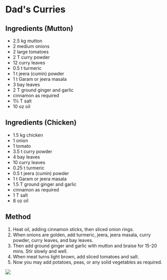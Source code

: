 # Dad's Curries

## Ingredients (Mutton)

- 2.5 kg mutton
- 2 medium onions
- 2 large tomatoes
- 2 T curry powder
- 12 curry leaves
- 0.5 t turmeric
- 1 t jeera (cumin) powder
- 1 t Garam or jeera masala
- 3 bay leaves
- 2 T ground ginger and garlic
- cinnamon as required
- 1½ T salt
- 10 oz oil

## Ingredients (Chicken)

- 1.5 kg chicken
- 1 onion
- 1 tomato
- 3.5 t curry powder
- 4 bay leaves
- 10 curry leaves
- 0.25 t turmeric
- 0.5 t jeera (cumin) powder
- 1 t Garam or jeera masala
- 1.5 T ground ginger and garlic
- cinnamon as required
- 1 T salt
- 8 oz oil

## Method

1. Heat oil, adding cinnamon sticks, then sliced onion rings.
2. When onions are golden, add turmeric, jeera, jeera masala, curry powder, curry leaves, and bay leaves.
3. Then add ground ginger and garlic with mutton and braise for 15-20 mins. Stir slowly and well.
4. When meat turns light brown, add sliced tomatoes and salt.
5. Now you may add potatoes, peas, or any solid vegetables as required.

![](https://user-images.githubusercontent.com/6134409/203484396-12ad0837-e7ce-496e-a450-3ffd92af8f8c.jpg)
